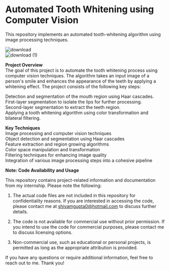 # Automated Tooth Whitening using Computer Vision <br>
This repository implements an automated tooth-whitening algorithm using image processing techniques. <br>


![download](https://user-images.githubusercontent.com/85798077/191591476-3530be35-ed6d-40c2-b843-667e7bfbe630.png)<br>
![download (1)](https://user-images.githubusercontent.com/85798077/191591493-4abea5bb-4910-4c91-a33f-a89f3e61f91d.png)<br>

**Project Overview<br>**
The goal of this project is to automate the tooth whitening process using computer vision techniques. The algorithm takes an input image of a person's smile and enhances the appearance of the teeth by applying a whitening effect. The project consists of the following key steps:<br>

Detection and segmentation of the mouth region using Haar cascades.<br>
First-layer segmentation to isolate the lips for further processing.<br>
Second-layer segmentation to extract the teeth region.<br>
Applying a tooth whitening algorithm using color transformation and bilateral filtering.<br>

**Key Techniques**<br>
Image processing and computer vision techniques<br>
Object detection and segmentation using Haar cascades<br>
Feature extraction and region growing algorithms<br>
Color space manipulation and transformation<br>
Filtering techniques for enhancing image quality<br>
Integration of various image processing steps into a cohesive pipeline<br>

**Note: Code Availability and Usage**

This repository contains project-related information and documentation from my internship. Please note the following:

1. The actual code files are not included in this repository for confidentiality reasons. If you are interested in accessing the code, please contact me at shivamgupta0@hotmail.com to discuss further details.

2. The code is not available for commercial use without prior permission. If you intend to use the code for commercial purposes, please contact me to discuss licensing options.

3. Non-commercial use, such as educational or personal projects, is permitted as long as the appropriate attribution is provided.

If you have any questions or require additional information, feel free to reach out to me. Thank you!


